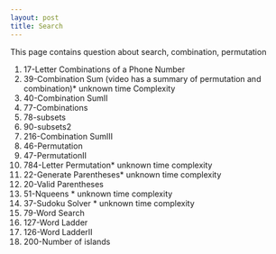 ```yaml
---
layout: post
title: Search
---
```

<span class = "newthought">This page</span> contains question about search, combination, permutation

1. 17-Letter Combinations of a Phone Number
2. 39-Combination Sum (video has a summary of permutation and combination)* unknown time Complexity
3. 40-Combination SumII
4. 77-Combinations 
5. 78-subsets
6. 90-subsets2
7. 216-Combination SumIII
8. 46-Permutation
9. 47-PermutationII
10. 784-Letter Permutation* unknown time complexity
11. 22-Generate Parentheses* unknown time complexity
12. 20-Valid Parentheses
13. 51-Nqueens * unknown time complexity 
14. 37-Sudoku Solver * unknown time complexity
15. 79-Word Search
16. 127-Word Ladder
17. 126-Word LadderII
18. 200-Number of islands 